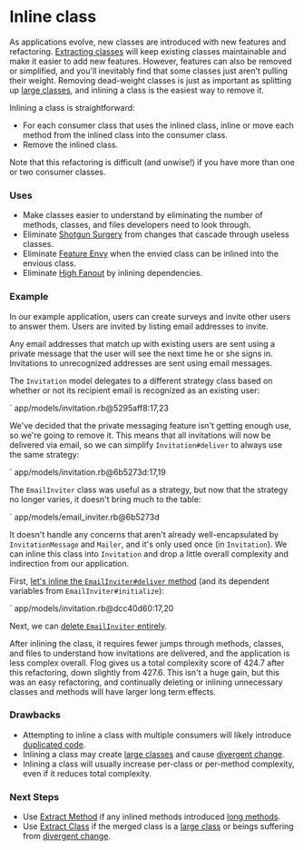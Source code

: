 # Inline class

As applications evolve, new classes are introduced with new features and
refactoring. [Extracting classes](#extract-class) will keep existing classes
maintainable and make it easier to add new features. However, features can also
be removed or simplified, and you'll inevitably find that some classes just
aren't pulling their weight. Removing dead-weight classes is just as important
as splitting up [large classes](#large-class), and inlining a class is the
easiest way to remove it.

Inlining a class is straightforward:

* For each consumer class that uses the inlined class, inline or move each method
  from the inlined class into the consumer class.
* Remove the inlined class.

Note that this refactoring is difficult (and unwise!) if you have more than one
or two consumer classes.

### Uses

* Make classes easier to understand by eliminating the number of methods,
  classes, and files developers need to look through.
* Eliminate [Shotgun Surgery](#shotgun-surgery) from changes that cascade
  through useless classes.
* Eliminate [Feature Envy](#feature-envy) when the envied class can be inlined
  into the envious class.
* Eliminate [High Fanout](#high-fan-out) by inlining dependencies.


### Example

In our example application, users can create surveys and invite other users to
answer them. Users are invited by listing email addresses to invite.

Any email addresses that match up with existing users are sent using a private
message that the user will see the next time he or she signs in. Invitations to
unrecognized addresses are sent using email messages.

The `Invitation` model delegates to a different strategy class based on whether
or not its recipient email is recognized as an existing user:

` app/models/invitation.rb@5295aff8:17,23

We've decided that the private messaging feature isn't getting enough use, so
we're going to remove it. This means that all invitations will now be delivered
via email, so we can simplify `Invitation#deliver` to always use the same
strategy:

` app/models/invitation.rb@6b5273d:17,19

The `EmailInviter` class was useful as a strategy, but now that the strategy no
longer varies, it doesn't bring much to the table:

` app/models/email_inviter.rb@6b5273d

It doesn't handle any concerns that aren't already well-encapsulated by
`InvitationMessage` and `Mailer`, and it's only used once (in `Invitation`).  We
can inline this class into `Invitation` and drop a little overall complexity and
indirection from our application.

First, [let's inline the `EmailInviter#deliver`
method](https://github.com/thoughtbot/ruby-science/commit/dcc40d60) (and its
dependent variables from `EmailInviter#initialize`):

` app/models/invitation.rb@dcc40d60:17,20

Next, we can [delete `EmailInviter`
entirely](https://github.com/thoughtbot/ruby-science/commit/bc863108).

After inlining the class, it requires fewer jumps through methods, classes, and
files to understand how invitations are delivered, and the application is less
complex overall. Flog gives us a total complexity score of 424.7 after this
refactoring, down slightly from 427.6. This isn't a huge gain, but this was an
easy refactoring, and continually deleting or inlining unnecessary classes and
methods will have larger long term effects.

### Drawbacks

* Attempting to inline a class with multiple consumers will likely introduce
  [duplicated code](#duplicated-code).
* Inlining a class may create [large classes](#large-class) and cause [divergent
  change](#divergent-change).
* Inlining a class will usually increase per-class or per-method complexity,
  even if it reduces total complexity.

### Next Steps

* Use [Extract Method](#extract-method) if any inlined methods introduced [long
  methods](#long-method).
* Use [Extract Class](#extract-class) if the merged class is a [large
  class](#large-class) or beings suffering from [divergent
  change](#divergent-change).
